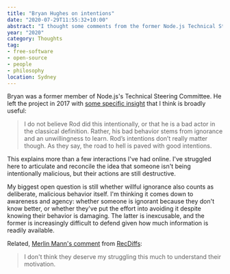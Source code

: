 ```yaml
---
title: "Bryan Hughes on intentions"
date: "2020-07-29T11:55:32+10:00"
abstract: "I thought some comments from the former Node.js Technical Steering Committee member were broadly useful to all F/OSS teams."
year: "2020"
category: Thoughts
tag:
- free-software
- open-source
- people
- philosophy
location: Sydney
---
```

Bryan was a former member of Node.js's Technical Steering Committee. He left the project in 2017 with [some specific insight](https://medium.com/@nebrius/why-im-leaving-the-node-js-project-bff946845a77) that I think is broadly useful:

> I do not believe Rod did this intentionally, or that he is a bad actor in the classical definition. Rather, his bad behavior stems from ignorance and an unwillingness to learn. Rod’s intentions don’t really matter though. As they say, the road to hell is paved with good intentions.

This explains more than a few interactions I've had online. I've struggled here to articulate and reconcile the idea that someone isn't being intentionally malicious, but their actions are still destructive. 

My biggest open question is still whether willful ignorance also counts as deliberate, malicious behavior itself. I'm thinking it comes down to awareness and agency: whether someone is ignorant because they don't know better, or whether they've put the effort into avoiding it despite knowing their behavior is damaging. The latter is inexcusable, and the former is increasingly difficult to defend given how much information is readily available.

Related, [Merlin Mann's comment](https://twitter.com/Rubenerd/status/1274878133884211200) from [RecDiffs](https://www.relay.fm/rd)\:

> I don't think they deserve my struggling this much to understand their motivation.

